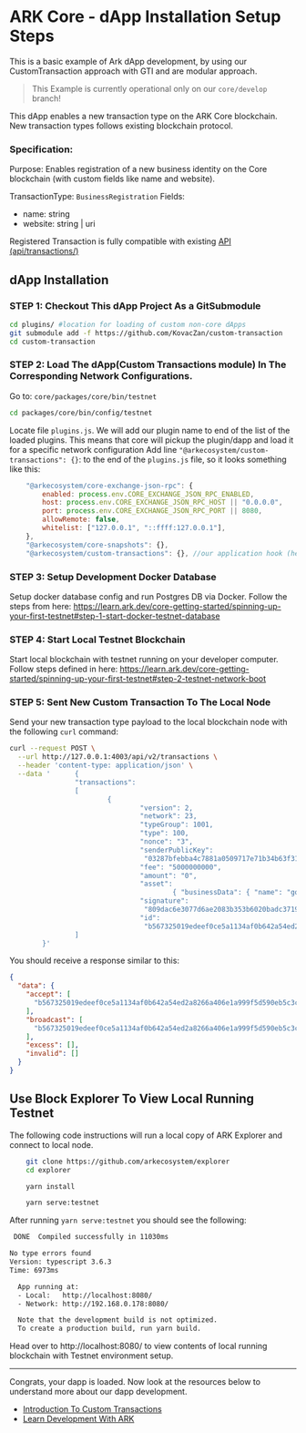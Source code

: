 # ARK Core - dApp Installation Setup Steps

This is a basic example of Ark dApp development, by using our CustomTransaction approach with GTI and are modular approach.
> This Example is currently operational only on our `core/develop` branch!

This dApp enables a new transaction type on the ARK Core blockchain. New transaction types follows existing blockchain protocol. 
### Specification:

Purpose: Enables registration of a new business identity on the Core blockchain (with custom fields like name and website).

TransactionType: `BusinessRegistration`
Fields: 
- name: string
- website: string | uri

Registered Transaction is fully compatible with existing [API (api/transactions/)](https://api.ark.dev/public-rest-api/endpoints/transactions) 

## dApp Installation
### STEP 1: Checkout This dApp Project As a GitSubmodule

```bash
cd plugins/ #location for loading of custom non-core dApps
git submodule add -f https://github.com/KovacZan/custom-transaction
cd custom-transaction
```

### STEP 2: Load The dApp(Custom Transactions module) In The Corresponding Network Configurations.

Go to:
`core/packages/core/bin/testnet`
```bash
cd packages/core/bin/config/testnet
```

Locate file `plugins.js`. We will add our plugin name to end of the list of the loaded plugins. This means that core will pickup the plugin/dapp and load it for a specific network configuration
Add line `"@arkecosystem/custom-transactions": {}`: to the end of the `plugins.js` file, so it looks something like this:

```javascript
    "@arkecosystem/core-exchange-json-rpc": {
        enabled: process.env.CORE_EXCHANGE_JSON_RPC_ENABLED,
        host: process.env.CORE_EXCHANGE_JSON_RPC_HOST || "0.0.0.0",
        port: process.env.CORE_EXCHANGE_JSON_RPC_PORT || 8080,
        allowRemote: false,
        whitelist: ["127.0.0.1", "::ffff:127.0.0.1"],
    },
    "@arkecosystem/core-snapshots": {},
    "@arkecosystem/custom-transactions": {}, //our application hook (here we load the plugin/dapp)
```

### STEP 3: Setup Development Docker Database
Setup docker database config and run Postgres DB via Docker. Follow the steps from here: 
https://learn.ark.dev/core-getting-started/spinning-up-your-first-testnet#step-1-start-docker-testnet-database

### STEP 4: Start Local Testnet Blockchain
Start local blockchain with testnet running on your developer computer. Follow steps defined in here:
https://learn.ark.dev/core-getting-started/spinning-up-your-first-testnet#step-2-testnet-network-boot

### STEP 5: Sent New Custom Transaction To The Local Node
Send your new transaction type payload to the local blockchain node with the following `curl` command:

```bash
curl --request POST \
  --url http://127.0.0.1:4003/api/v2/transactions \
  --header 'content-type: application/json' \
  --data '      {
                "transactions":
                [
                        {
                                "version": 2,
                                "network": 23,
                                "typeGroup": 1001,
                                "type": 100,
                                "nonce": "3",
                                "senderPublicKey":
                                 "03287bfebba4c7881a0509717e71b34b63f31e40021c321f89ae04f84be6d6ac37",
                                "fee": "5000000000",
                                "amount": "0",
                                "asset":
                                        { "businessData": { "name": "google", "website": "www.google.com" } },
                                "signature":
                                 "809dac6e3077d6ae2083b353b6020badc37195c286079d466bb1d6670ed4e9628a5b5d0a621801e2763aae5add41905036ed8d21609ed9ddde9f941bd066833c",
                                "id":
                                 "b567325019edeef0ce5a1134af0b642a54ed2a8266a406e1a999f5d590eb5c3c" }
                ]
        }'
```

You should receive a response similar to this:

```json
{
  "data": {
    "accept": [
      "b567325019edeef0ce5a1134af0b642a54ed2a8266a406e1a999f5d590eb5c3c"
    ],
    "broadcast": [
      "b567325019edeef0ce5a1134af0b642a54ed2a8266a406e1a999f5d590eb5c3c"
    ],
    "excess": [],
    "invalid": []
  }
}
```

## Use Block Explorer To View Local Running Testnet

The following code instructions will run a local copy of ARK Explorer and connect to local node.
```bash
    git clone https://github.com/arkecosystem/explorer
    cd explorer

    yarn install

    yarn serve:testnet

```

After running `yarn serve:testnet` you should see the following:

```bash
 DONE  Compiled successfully in 11030ms                                                                                                        11:07:14 AM

No type errors found
Version: typescript 3.6.3
Time: 6973ms

  App running at:
  - Local:   http://localhost:8080/
  - Network: http://192.168.0.178:8080/

  Note that the development build is not optimized.
  To create a production build, run yarn build.
```

Head over to http://localhost:8080/ to view contents of local running blockchain with Testnet environment setup.

---


Congrats, your dapp is loaded. Now look at the resources below to understand more about our dapp development.

- [Introduction To Custom Transactions](https://blog.ark.io/an-introduction-to-blockchain-application-development-part-2-2-909b4984bae)
- [Learn Development With ARK](https://learn.ark.dev)
